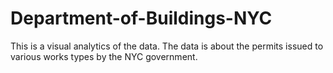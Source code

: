 # Department-of-Buildings-NYC 
This is a visual analytics of the data.
The data is about the permits issued to various works types by the NYC government.
